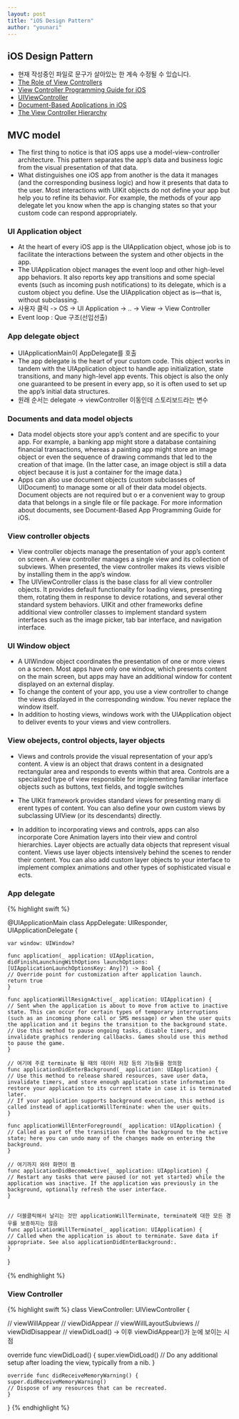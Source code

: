 ```yaml
---
layout: post
title: "iOS Design Pattern"
author: "younari"
---
```


## iOS Design Pattern 
- 현재 작성중인 파일로 문구가 살아있는 한 계속 수정될 수 있습니다.
- [The Role of View Controllers](https://developer.apple.com/library/content/featuredarticles/ViewControllerPGforiPhoneOS/index.html#//apple_ref/doc/uid/TP40007457)
- [View Controller Programming Guide for iOS](https://developer.apple.com/library/content/featuredarticles/ViewControllerPGforiPhoneOS/DefiningYourSubclass.html#//apple_ref/doc/uid/TP40007457-CH7-SW1)
- [UIViewController](https://developer.apple.com/documentation/uikit/uiviewcontroller)
- [Document-Based Applications in iOS](https://developer.apple.com/library/content/documentation/DataManagement/Conceptual/DocumentBasedAppPGiOS/Introduction/Introduction.html#//apple_ref/doc/uid/TP40011149)
- [The View Controller Hierarchy](https://developer.apple.com/library/content/featuredarticles/ViewControllerPGforiPhoneOS/TheViewControllerHierarchy.html#//apple_ref/doc/uid/TP40007457-CH33-SW1)

## MVC model
- The first thing to notice is that iOS apps use a model-view-controller architecture. This pattern separates the app’s data and business logic from the visual presentation of that data. 
- What distinguishes one iOS app from another is the data it manages (and the corresponding business logic) and how it presents that data to the user. Most interactions with UIKit objects do not define your app but help you to refine its behavior. For example, the methods of your app delegate let you know when the app is changing states so that your custom code can respond appropriately.

### UI Application object
- At the heart of every iOS app is the UIApplication object, whose job is to facilitate the interactions between the system and other objects in the app.
- The UIApplication object manages the event loop and other high-level app behaviors. It also reports key app transitions and some special events (such as incoming push notifications) to its delegate, which is a custom object you define. Use the UIApplication object as is—that is, without subclassing.
- 사용자 클릭 -> OS -> UI Application -> .. -> View -> View Controller
- Event loop : Que 구조(선입선출)

### App delegate object
- UIApplicationMain이 AppDelegate를 호출
- The app delegate is the heart of your custom code. This object works in tandem with the UIApplication object to handle app initialization, state transitions, and many high-level app events. This object is also the only one guaranteed to be present in every app, so it is often used to set up the app’s initial data structures.
- 원래 순서는 delegate -> viewController 이동인데 스토리보드라는 변수

### Documents and data model objects
- Data model objects store your app’s content and are specific to your app. For example, a banking app might store a database containing financial transactions, whereas a painting app might store an image object or even the sequence of drawing commands that led to the creation of that image. (In the latter case, an image object is still a data object because it is just a container for the image data.)
- Apps can also use document objects (custom subclasses of UIDocument) to manage some or all of their data model objects. Document objects are not required but o er a convenient way to group data that belongs in a single file or file package. For more information about documents, see Document-Based App Programming Guide for iOS.

### View controller objects
- View controller objects manage the presentation of your app’s content on screen. A view controller manages a single view and its collection of subviews. When presented, the view controller makes its views visible by installing them in the app’s window.
- The UIViewController class is the base class for all view controller objects. It provides default functionality for loading views, presenting them, rotating them in response to device rotations, and several other standard system behaviors. UIKit and other frameworks define additional view controller classes to implement standard system interfaces such as the image picker, tab bar interface, and navigation interface.


### UI Window object
- A UIWindow object coordinates the presentation of one or more views on a screen. Most apps have only one window, which presents content on the main screen, but apps may have an additional window for content displayed on an external display.
- To change the content of your app, you use a view controller to change the views displayed in the corresponding window. You never replace the window itself.
- In addition to hosting views, windows work with the UIApplication object to deliver events to your views and view controllers.


### View obejects, control objects, layer objects
- Views and controls provide the visual representation of your app’s content. A view is an object that draws content in a designated rectangular area and responds to events within that area. Controls are a specialized type of view responsible for implementing familiar interface objects such as buttons, text fields, and toggle switches

- The UIKit framework provides standard views for presenting many di erent types of content. You can also define your own custom views by subclassing UIView (or its descendants) directly.

- In addition to incorporating views and controls, apps can also incorporate Core Animation layers into their view and control hierarchies. Layer objects are actually data objects that represent visual content. Views use layer objects intensively behind the scenes to render their content. You can also add custom layer objects to your interface to implement complex animations and other types of sophisticated visual e ects.

### App delegate
{% highlight swift %}

@UIApplicationMain
class AppDelegate: UIResponder, UIApplicationDelegate {

    var window: UIWindow?

    func application(_ application: UIApplication, didFinishLaunchingWithOptions launchOptions: [UIApplicationLaunchOptionsKey: Any]?) -> Bool {
    // Override point for customization after application launch.
    return true
    }

    func applicationWillResignActive(_ application: UIApplication) {
    // Sent when the application is about to move from active to inactive state. This can occur for certain types of temporary interruptions (such as an incoming phone call or SMS message) or when the user quits the application and it begins the transition to the background state.
    // Use this method to pause ongoing tasks, disable timers, and invalidate graphics rendering callbacks. Games should use this method to pause the game.
    }

    // 여기에 주로 terminate 될 때의 데이터 저장 등의 기능들을 정의함
    func applicationDidEnterBackground(_ application: UIApplication) {
    // Use this method to release shared resources, save user data, invalidate timers, and store enough application state information to restore your application to its current state in case it is terminated later.
    // If your application supports background execution, this method is called instead of applicationWillTerminate: when the user quits.
    }

    func applicationWillEnterForeground(_ application: UIApplication) {
    // Called as part of the transition from the background to the active state; here you can undo many of the changes made on entering the background.
    }

    // 여기까지 와야 화면이 뜸
    func applicationDidBecomeActive(_ application: UIApplication) {
    // Restart any tasks that were paused (or not yet started) while the application was inactive. If the application was previously in the background, optionally refresh the user interface.
    }


    // 더블클릭해서 날리는 것만 applicationWillTerminate, terminate에 대한 모든 경우를 보증하지는 않음
    func applicationWillTerminate(_ application: UIApplication) {
    // Called when the application is about to terminate. Save data if appropriate. See also applicationDidEnterBackground:.
    }

}

{% endhighlight %}





### View Controller

{% highlight swift %}
class ViewController: UIViewController {

// viewWillAppear
// viewDidAppear
// viewWillLayoutSubviews
// viewDidDisappear
// viewDidLoad() -> 이후 viewDidAppear()가 눈에 보이는 시점

override func viewDidLoad() {
    super.viewDidLoad()
    // Do any additional setup after loading the view, typically from a nib.
    }

    override func didReceiveMemoryWarning() {
    super.didReceiveMemoryWarning()
    // Dispose of any resources that can be recreated.
    }

}
{% endhighlight %}
